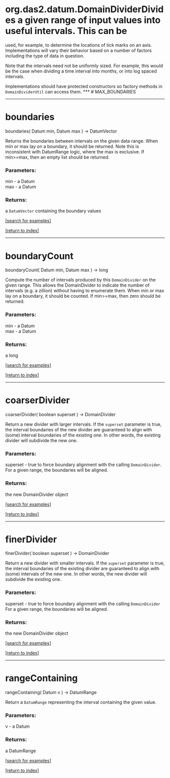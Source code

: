 # org.das2.datum.DomainDividerDivides a given range of input values into useful intervals.  This can be
 used, for example, to determine the locations of tick marks on an axis.
 Implementations will vary their behavior based on a number of factors including
 the type of data in question.
 <p>
 Note that the intervals need not be uniformly sized.  For example, this would
 be the case when dividing a time interval into months, or into log spaced
 intervals.
 <p>
 Implementations should have protected constructors so factory methods in
 <code>DomainDividerUtil</code> can access them.
***
<a name="MAX_BOUNDARIES"></a>
# MAX_BOUNDARIES



***
<a name="boundaries"></a>
# boundaries
boundaries( Datum min, Datum max ) &rarr; DatumVector

Returns the boundaries between intervals on the given data range. When
 min or max lay on a boundary, it should be returned.  Note this is
 inconsistent with DatumRange logic, where the max is exclusive.
 If min>=max, then an empty list should be returned.

### Parameters:
min - a Datum
<br>max - a Datum

### Returns:
a <code>DatumVector</code> containing the boundary values

<a href="https://github.com/autoplot/dev/search?q=boundaries&unscoped_q=boundaries">[search for examples]</a>

<a href="https://github.com/autoplot/documentation/blob/master/javadoc/index-all.md">[return to index]</a>

***
<a name="boundaryCount"></a>
# boundaryCount
boundaryCount( Datum min, Datum max ) &rarr; long

Compute the number of intervals produced by this <code>DomainDivider</code>
 on the given range.  This allows the DomainDivider to indicate the number
 of intervals (e.g. a zillion) without having to enumerate them.  When
 min or max lay on a boundary, it should be counted.  If min>=max, then 
 zero should be returned.

### Parameters:
min - a Datum
<br>max - a Datum

### Returns:
a long


<a href="https://github.com/autoplot/dev/search?q=boundaryCount&unscoped_q=boundaryCount">[search for examples]</a>

<a href="https://github.com/autoplot/documentation/blob/master/javadoc/index-all.md">[return to index]</a>

***
<a name="coarserDivider"></a>
# coarserDivider
coarserDivider( boolean superset ) &rarr; DomainDivider

Return a new divider with larger intervals.  If the <code>superset</code>
 parameter is true, the interval boundaries of the new divider are
 guaranteed to align with (some) interval boundaries of the existing one.
 In other words, the existing divider will subdivide the new one.

### Parameters:
superset - true to force boundary alignment with the calling <code>DomainDivider</code>.
   For a given range, the boundaries will be aligned.

### Returns:
the new DomainDivider object

<a href="https://github.com/autoplot/dev/search?q=coarserDivider&unscoped_q=coarserDivider">[search for examples]</a>

<a href="https://github.com/autoplot/documentation/blob/master/javadoc/index-all.md">[return to index]</a>

***
<a name="finerDivider"></a>
# finerDivider
finerDivider( boolean superset ) &rarr; DomainDivider

Return a new divider with smaller intervals. If the <code>superset</code>
 parameter is true, the interval boundaries of the existing divider are
 guaranteed to align with (some) intervals of the new one.  In other
 words, the new divider will subdivide the existing one.

### Parameters:
superset - true to force boundary alignment with the calling <code>DomainDivider</code>
     For a given range, the boundaries will be aligned.

### Returns:
the new DomainDivider object

<a href="https://github.com/autoplot/dev/search?q=finerDivider&unscoped_q=finerDivider">[search for examples]</a>

<a href="https://github.com/autoplot/documentation/blob/master/javadoc/index-all.md">[return to index]</a>

***
<a name="rangeContaining"></a>
# rangeContaining
rangeContaining( Datum v ) &rarr; DatumRange

Return a <code>DatumRange</code> representing the interval containing
 the given value.

### Parameters:
v - a Datum

### Returns:
a DatumRange


<a href="https://github.com/autoplot/dev/search?q=rangeContaining&unscoped_q=rangeContaining">[search for examples]</a>

<a href="https://github.com/autoplot/documentation/blob/master/javadoc/index-all.md">[return to index]</a>

